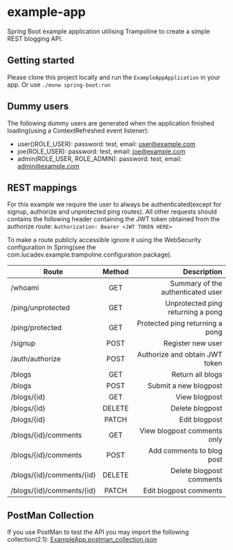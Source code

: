 # example-app

Spring Boot example application utilising Trampoline to create a simple REST blogging API.

## Getting started

Please clone this project locally and run the `ExampleAppApplication` in your app. Or use `./mvnw spring-boot:run`

## Dummy users

The following dummy users are generated when the application finished loading(using a ContextRefreshed event listener):

- user()ROLE_USER): password: test, email: user@example.com
- joe(ROLE_USER): password: test, email: joe@example.com
- admin(ROLE_USER, ROLE_ADMIN): password: test, email: admin@example.com

## REST mappings

For this example we require the user to always be authenticated(except for signup, authorize and unprotected ping routes).
All other requests should contains the following header containing the JWT token obtained from the authorize route: `Authorization: Bearer <JWT TOKEN HERE>`


To make a route publicly accessible ignore it using the WebSecurity configuration in Spring(see the com.lucadev.example.trampoline.configuration package).

| Route                             | Method        | Description                           |
|-----------------------------------|:-------------:|--------------------------------------:|
| /whoami                           | GET           | Summary of the authenticated user     |
| /ping/unprotected                 | GET           | Unprotected ping returning a pong     |
| /ping/protected                   | GET           | Protected ping returning a pong       |
| /signup                           | POST          | Register new user                     |
| /auth/authorize                   | POST          | Authorize and obtain JWT token        |
| /blogs                            | GET           | Return all blogs                      |
| /blogs                            | POST          | Submit a new blogpost                 |
| /blogs/{id}                       | GET           | View blogpost                         |
| /blogs/{id}                       | DELETE        | Delete blogpost                       |
| /blogs/{id}                       | PATCH         | Edit blogpost                         |
| /blogs/{id}/comments              | GET           | View blogpost comments only           |
| /blogs/{id}/comments              | POST          | Add comments to blog post              |
| /blogs/{id}/comments/{id}         | DELETE        | Delete blogpost comments               |
| /blogs/{id}/comments/{id}         | PATCH         | Edit blogpost comments                 |

## PostMan Collection

If you use PostMan to test the API you may import the following collection(2.1): [ExampleApp.postman_collection.json](ExampleApp.postman_collection.json)